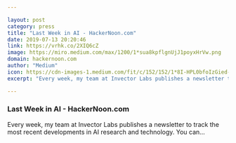```yaml
---

layout: post
category: press
title: "Last Week in AI - HackerNoon.com"
date: 2019-07-13 20:20:46
link: https://vrhk.co/2XIQ6cZ
image: https://miro.medium.com/max/1200/1*sua8kpflgnUjJ1poyxHrVw.png
domain: hackernoon.com
author: "Medium"
icon: https://cdn-images-1.medium.com/fit/c/152/152/1*8I-HPL0bfoIzGied-dzOvA.png
excerpt: "Every week, my team at Invector Labs publishes a newsletter to track the most recent developments in AI research and technology. You can…"

---
```


### Last Week in AI - HackerNoon.com

Every week, my team at Invector Labs publishes a newsletter to track the most recent developments in AI research and technology. You can…